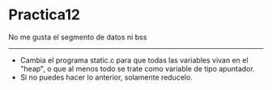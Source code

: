 Practica12
==========
No me gusta el segmento de datos ni bss
______________________________________

+ Cambia el programa static.c para que todas las variables vivan en el "heap", o que al menos todo se trate como variable de tipo apuntador.
+ Si no puedes hacer lo anterior, solamente reducelo.
